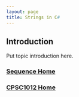 ```yaml
---
layout: page
title: Strings in C#
---
```

## Introduction
Put topic introduction here.

### [Sequence Home](02-sequence.md)
### [CPSC1012 Home](../)